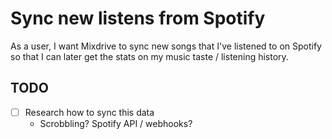 # Sync new listens from Spotify
As a user, I want Mixdrive to sync new songs that I've listened to on Spotify
so that I can later get the stats on my music taste / listening history.

## TODO
 - [ ] Research how to sync this data
   - Scrobbling? Spotify API / webhooks?
